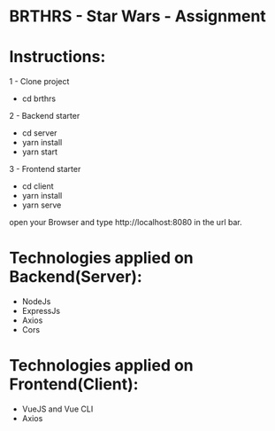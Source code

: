 <h1>BRTHRS - Star Wars - Assignment</h1>

# Instructions:

1 - Clone project

- cd brthrs

2 - Backend starter

- cd server
- yarn install
- yarn start

3 - Frontend starter

- cd client
- yarn install
- yarn serve

open your Browser and type http://localhost:8080 in the url bar.

# Technologies applied on Backend(Server):

- NodeJs
- ExpressJs
- Axios
- Cors

# Technologies applied on Frontend(Client):

- VueJS and Vue CLI
- Axios
